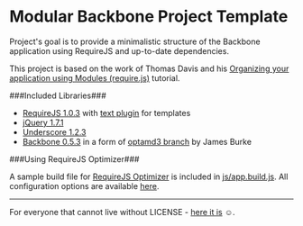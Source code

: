 Modular Backbone Project Template
=================================

Project's goal is to provide a minimalistic structure of the Backbone application using RequireJS and up-to-date dependencies.

This project is based on the work of Thomas Davis and his
[Organizing your application using Modules (require.js)](http://backbonetutorials.com/organizing-backbone-using-modules/) tutorial.

###Included Libraries###

* [RequireJS 1.0.3](http://requirejs.org/) with [text plugin](http://requirejs.org/docs/download.html#text) for templates
* [jQuery 1.7.1](http://jquery.com/)
* [Underscore 1.2.3](http://documentcloud.github.com/underscore/)
* [Backbone 0.5.3](http://documentcloud.github.com/backbone/) in a form of [optamd3 branch](https://github.com/jrburke/backbone/tree/optamd3) by James Burke

###Using RequireJS Optimizer###

A sample build file for [RequireJS Optimizer](http://requirejs.org/docs/optimization.html) is included in 
[js/app.build.js](https://github.com/dzejkej/modular-backbone/blob/master/js/app.build.js). All configuration options are available [here](https://github.com/jrburke/r.js/blob/master/build/example.build.js).

---

For everyone that cannot live without LICENSE - [here it is](http://sam.zoy.org/wtfpl/COPYING) ☺.